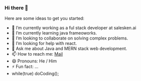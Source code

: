### Hi there 👋


Here are some ideas to get you started:

- 🔭 I’m currently working as a ful stack developer at salesken.ai
- 🌱 I’m currently learning java frameoworks.
- 👯 I’m looking to collaborate on solving complex problems.
- 🤔 I’m looking for help with react.
- 💬 Ask me about Java and MERN stack web development.
- 📫 How to reach me: [Mail](sudhirsamantaray33@gmail.com)
- 😄 Pronouns: He / Him
- ⚡ Fun fact: ...
- while(true) doCoding();
